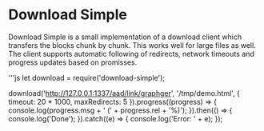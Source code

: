 # Download Simple

Download Simple is a small implementation of a download client which transfers the blocks chunk by chunk. This works
well for large files as well. The client supports automatic following of redirects, network timeouts and progress 
updates based on promisses. 

'''js 
let download = require('download-simple');

download('http://127.0.0.1:1337/aad/link/graphger', '/tmp/demo.html', { timeout: 20 * 1000, maxRedirects: 5 }).progress((progress) => {
    console.log(progress.msg + ' (' + progress.rel + '%)');
}).then(() => {
    console.log('Done');
}).catch((e) => {
    console.log('Error: ' + e);
});
```
